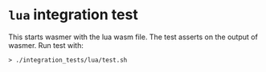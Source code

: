 # `lua` integration test


This starts wasmer with the lua wasm file. The test asserts on
the output of wasmer. Run test with: 

```
> ./integration_tests/lua/test.sh
```

